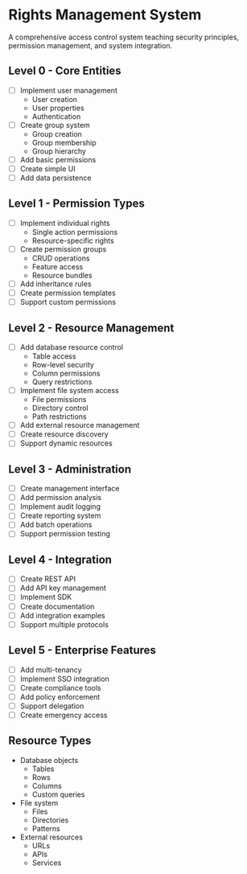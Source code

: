 # Rights Management System

A comprehensive access control system teaching security principles, permission management, and system integration.

## Level 0 - Core Entities
- [ ] Implement user management
  - User creation
  - User properties
  - Authentication
- [ ] Create group system
  - Group creation
  - Group membership
  - Group hierarchy
- [ ] Add basic permissions
- [ ] Create simple UI
- [ ] Add data persistence

## Level 1 - Permission Types
- [ ] Implement individual rights
  - Single action permissions
  - Resource-specific rights
- [ ] Create permission groups
  - CRUD operations
  - Feature access
  - Resource bundles
- [ ] Add inheritance rules
- [ ] Create permission templates
- [ ] Support custom permissions

## Level 2 - Resource Management
- [ ] Add database resource control
  - Table access
  - Row-level security
  - Column permissions
  - Query restrictions
- [ ] Implement file system access
  - File permissions
  - Directory control
  - Path restrictions
- [ ] Add external resource management
- [ ] Create resource discovery
- [ ] Support dynamic resources

## Level 3 - Administration
- [ ] Create management interface
- [ ] Add permission analysis
- [ ] Implement audit logging
- [ ] Create reporting system
- [ ] Add batch operations
- [ ] Support permission testing

## Level 4 - Integration
- [ ] Create REST API
- [ ] Add API key management
- [ ] Implement SDK
- [ ] Create documentation
- [ ] Add integration examples
- [ ] Support multiple protocols

## Level 5 - Enterprise Features
- [ ] Add multi-tenancy
- [ ] Implement SSO integration
- [ ] Create compliance tools
- [ ] Add policy enforcement
- [ ] Support delegation
- [ ] Create emergency access

## Resource Types
- Database objects
  - Tables
  - Rows
  - Columns
  - Custom queries
- File system
  - Files
  - Directories
  - Patterns
- External resources
  - URLs
  - APIs
  - Services
